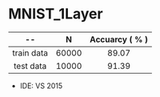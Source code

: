 # MNIST_1Layer

 --    | N       | Accuarcy ( % )
:--------------:|:-------:|:----------:|
train data      | 60000   | 89.07
test data       | 10000   | 91.39

* IDE: VS 2015
